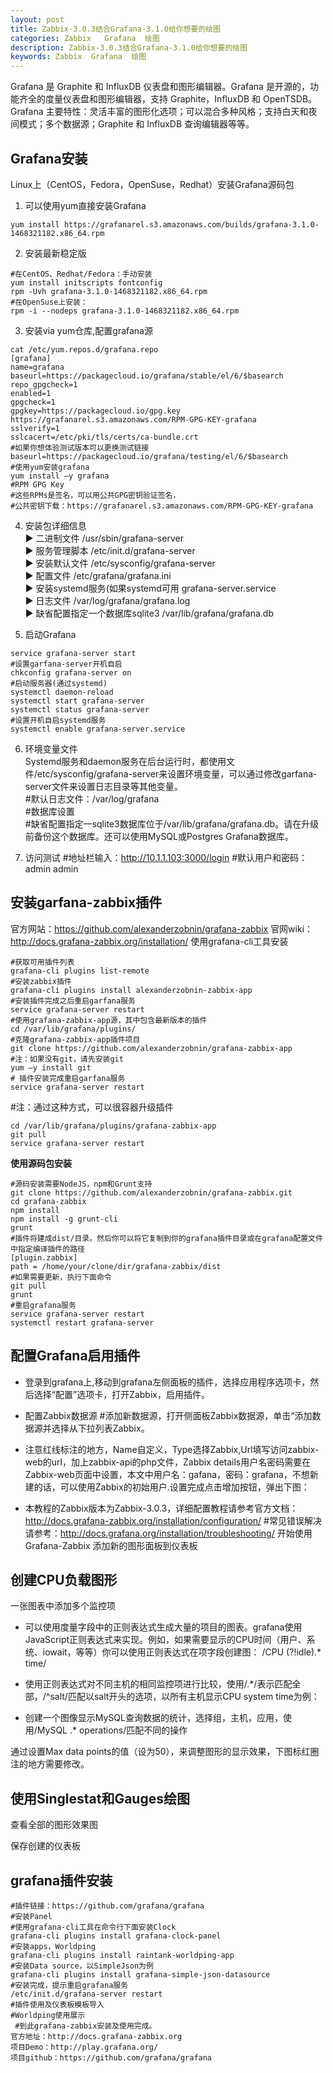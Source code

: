 ```yaml
---
layout: post
title: Zabbix-3.0.3结合Grafana-3.1.0给你想要的绘图
categories: Zabbix   Grafana  绘图
description: Zabbix-3.0.3结合Grafana-3.1.0给你想要的绘图
keywords: Zabbix  Grafana  绘图
---
```


Grafana 是 Graphite 和 InfluxDB 仪表盘和图形编辑器。Grafana 是开源的，功能齐全的度量仪表盘和图形编辑器，支持 Graphite，InfluxDB 和 OpenTSDB。Grafana 主要特性：灵活丰富的图形化选项；可以混合多种风格；支持白天和夜间模式；多个数据源；Graphite 和 InfluxDB 查询编辑器等等。

## Grafana安装
Linux上（CentOS，Fedora，OpenSuse，Redhat）安装Grafana源码包

1. 可以使用yum直接安装Grafana
```
yum install https://grafanarel.s3.amazonaws.com/builds/grafana-3.1.0-1468321182.x86_64.rpm
```
2. 安装最新稳定版
```
#在CentOS、Redhat/Fedora：手动安装
yum install initscripts fontconfig
rpm -Uvh grafana-3.1.0-1468321182.x86_64.rpm
#在OpenSuse上安装：
rpm -i --nodeps grafana-3.1.0-1468321182.x86_64.rpm
```
3. 安装via yum仓库,配置grafana源  
```
cat /etc/yum.repos.d/grafana.repo
[grafana]
name=grafana
baseurl=https://packagecloud.io/grafana/stable/el/6/$basearch
repo_gpgcheck=1
enabled=1
gpgcheck=1
gpgkey=https://packagecloud.io/gpg.key https://grafanarel.s3.amazonaws.com/RPM-GPG-KEY-grafana
sslverify=1
sslcacert=/etc/pki/tls/certs/ca-bundle.crt
#如果你想体验测试版本可以更换测试链接
baseurl=https://packagecloud.io/grafana/testing/el/6/$basearch
#使用yum安装grafana
yum install –y grafana
#RPM GPG Key
#这些RPMs是签名，可以用公共GPG密钥验证签名，
#公共密钥下载：https://grafanarel.s3.amazonaws.com/RPM-GPG-KEY-grafana
```
4. 安装包详细信息  
► 二进制文件 /usr/sbin/grafana-server  
► 服务管理脚本 /etc/init.d/grafana-server  
► 安装默认文件 /etc/sysconfig/grafana-server  
► 配置文件 /etc/grafana/grafana.ini  
► 安装systemd服务(如果systemd可用 grafana-server.service  
► 日志文件 /var/log/grafana/grafana.log  
► 缺省配置指定一个数据库sqlite3 /var/lib/grafana/grafana.db

5. 启动Grafana
```
service grafana-server start
#设置garfana-server开机自启
chkconfig grafana-server on
#启动服务器(通过systemd)
systemctl daemon-reload
systemctl start grafana-server
systemctl status grafana-server
#设置开机自启systemd服务
systemctl enable grafana-server.service
```
6. 环境变量文件  
Systemd服务和daemon服务在后台运行时，都使用文件/etc/sysconfig/grafana-server来设置环境变量，可以通过修改garfana-server文件来设置日志目录等其他变量。  
\#默认日志文件：/var/log/grafana  
\#数据库设置  
\#缺省配置指定一sqlite3数据库位于/var/lib/grafana/grafana.db。请在升级前备份这个数据库。还可以使用MySQL或Postgres Grafana数据库。

7. 访问测试
#地址栏输入：http://10.1.1.103:3000/login
#默认用户和密码：admin admin

## 安装garfana-zabbix插件
官方网站：https://github.com/alexanderzobnin/grafana-zabbix
官网wiki：http://docs.grafana-zabbix.org/installation/
使用grafana-cli工具安装
```
#获取可用插件列表
grafana-cli plugins list-remote
#安装zabbix插件
grafana-cli plugins install alexanderzobnin-zabbix-app
#安装插件完成之后重启garfana服务
service grafana-server restart
#使用grafana-zabbix-app源，其中包含最新版本的插件
cd /var/lib/grafana/plugins/
#克隆grafana-zabbix-app插件项目
git clone https://github.com/alexanderzobnin/grafana-zabbix-app
#注：如果没有git，请先安装git
yum –y install git
# 插件安装完成重启garfana服务
service grafana-server restart
```
\#注：通过这种方式，可以很容器升级插件
```
cd /var/lib/grafana/plugins/grafana-zabbix-app
git pull
service grafana-server restart
```
**使用源码包安装**
```
#源码安装需要NodeJS，npm和Grunt支持
git clone https://github.com/alexanderzobnin/grafana-zabbix.git
cd grafana-zabbix
npm install
npm install -g grunt-cli
grunt
#插件将建成dist/目录。然后你可以将它复制到你的grafana插件目录或在grafana配置文件中指定编译插件的路径
[plugin.zabbix]
path = /home/your/clone/dir/grafana-zabbix/dist
#如果需要更新，执行下面命令
git pull
grunt
#重启grafana服务
service grafana-server restart
systemctl restart grafana-server
```
## 配置Grafana启用插件
* 登录到grafana上,移动到grafana左侧面板的插件，选择应用程序选项卡，然后选择“配置”选项卡，打开Zabbix，启用插件。
* 配置Zabbix数据源
 #添加新数据源，打开侧面板Zabbix数据源，单击“添加数据源并选择从下拉列表Zabbix。
* 注意红线标注的地方，Name自定义，Type选择Zabbix,Url填写访问zabbix-web的url，加上zabbix-api的php文件，Zabbix details用户名密码需要在Zabbix-web页面中设置，本文中用户名：gafana，密码：grafana，不想新建的话，可以使用Zabbix的初始用户.设置完成点击增加按钮，弹出下图：

* 本教程的Zabbix版本为Zabbix-3.0.3，详细配置教程请参考官方文档：http://docs.grafana-zabbix.org/installation/configuration/
#常见错误解决请参考：http://docs.grafana.org/installation/troubleshooting/
开始使用Grafana-Zabbix
添加新的图形面板到仪表板


## 创建CPU负载图形

一张图表中添加多个监控项

* 可以使用度量字段中的正则表达式生成大量的项目的图表。grafana使用JavaScript正则表达式来实现。例如，如果需要显示的CPU时间（用户、系统、iowait，等等）你可以使用正则表达式在项字段创建图：
/CPU (?!idle).* time/
* 使用正则表达式对不同主机的相同监控项进行比较，使用/.\*/表示匹配全部，/^salt/匹配以salt开头的选项，以所有主机显示CPU system time为例：

* 创建一个图像显示MySQL查询数据的统计，选择组，主机，应用，使用/MySQL .* operations/匹配不同的操作

通过设置Max data points的值（设为50），来调整图形的显示效果，下图标红圈注的地方需要修改。

## 使用Singlestat和Gauges绘图

查看全部的图形效果图

保存创建的仪表板

## grafana插件安装
```
#插件链接：https://github.com/grafana/grafana
#安装Panel
#使用grafana-cli工具在命令行下面安装Clock
grafana-cli plugins install grafana-clock-panel
#安装apps，Worldping
grafana-cli plugins install raintank-worldping-app
#安装Data source，以SimpleJson为例
grafana-cli plugins install grafana-simple-json-datasource
#安装完成，提示重启grafana服务
/etc/init.d/grafana-server restart
#插件使用及仪表板模板导入
#Worldping使用展示
 #到此grafana-zabbix安装及使用完成。
官方地址：http://docs.grafana-zabbix.org
项目Demo：http://play.grafana.org/
项目github：https://github.com/grafana/grafana
```
